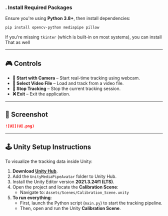 


### . Install Required Packages

Ensure you're using **Python 3.8+**, then install dependencies:

```bash
pip install opencv-python mediapipe pillow
```

If you're missing `tkinter` (which is built-in on most systems), you can install That as well

---


## 🎮 Controls

- **🎦 Start with Camera** – Start real-time tracking using webcam.  
- **📁 Select Video File** – Load and track from a video file.  
- **🛑 Stop Tracking** – Stop the current tracking session.  
- **❌ Exit** – Exit the application.  

---

## 📸 Screenshot

```markdown
![UI](UI.png)
```

---

## 🕹️ Unity Setup Instructions

To visualize the tracking data inside Unity:

1. **Download [Unity Hub](https://unity.com/download)**.
2. Add the `UnityMediaPipeAvatar` folder to Unity Hub.
3. Install the Unity Editor version **2021.3.24f1 (LTS)**.
4. Open the project and locate the **Calibration Scene**:
   - Navigate to: `Assets/Scenes/Calibration_Scene.unity`
5. **To run everything**:
   - First, launch the Python script (`main.py`) to start the tracking pipeline.
   - Then, open and run the Unity **Calibration Scene**.

